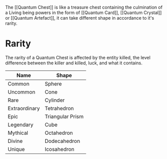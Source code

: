 The [[Quantum Chest]] is like a treasure chest containing the culmination of a Living being powers in the form of [[Quantum Card]], [[Quantum Crystal]] or [[Quantum Artefact]], it can take different shape in accordance to it's rarity.

# Rarity

The rarity of a Quantum Chest is affected by the entity killed, the level difference between the killer and killed, luck, and what it contains.

| Name          | Shape            |
| ------------- | ---------------- |
| Common        | Sphere           |
| Uncommon      | Cone             |
| Rare          | Cylinder         |
| Extraordinary | Tetrahedron      |
| Epic          | Triangular Prism |
| Legendary     | Cube             |
| Mythical      | Octahedron       |
| Divine        | Dodecahedron     |
| Unique        | Icosahedron      |

